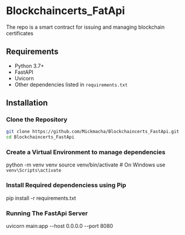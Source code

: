 # Blockchaincerts_FatApi
The repo is a smart contract for issuing and managing blockchain certificates

## Requirements

- Python 3.7+
- FastAPI
- Uvicorn
- Other dependencies listed in `requirements.txt`

## Installation

### Clone the Repository
```bash
git clone https://github.com/Mickmacha/Blockchaincerts_FastApi.git
cd Blockchaincerts_FastApi
```

### Create a Virtual Environment to manage dependencies
python -m venv venv
source venv/bin/activate  # On Windows use `venv\Scripts\activate`


### Install Required dependenciess using Pip
pip install -r requirements.txt

### Running The FastApi Server
uvicorn main:app --host 0.0.0.0 --port 8080




